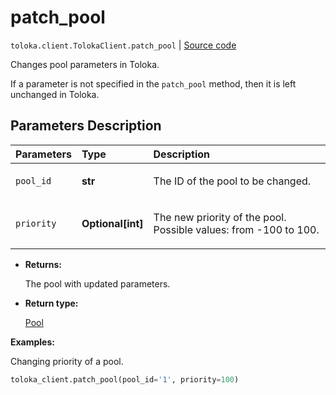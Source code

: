 # patch_pool
`toloka.client.TolokaClient.patch_pool` | [Source code](https://github.com/Toloka/toloka-kit/blob/v1.1.4/src/client/__init__.py#L1672)

Changes pool parameters in Toloka.


If a parameter is not specified in the `patch_pool` method, then it is left unchanged in Toloka.

## Parameters Description

| Parameters | Type | Description |
| :----------| :----| :-----------|
`pool_id`|**str**|<p>The ID of the pool to be changed.</p>
`priority`|**Optional\[int\]**|<p>The new priority of the pool. Possible values: from -100 to 100.</p>

* **Returns:**

  The pool with updated parameters.

* **Return type:**

  [Pool](toloka.client.pool.Pool.md)

**Examples:**

Changing priority of a pool.

```python
toloka_client.patch_pool(pool_id='1', priority=100)
```
